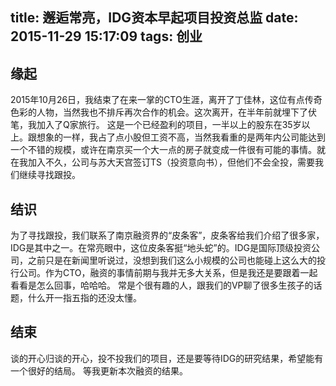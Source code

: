 title: 邂逅常亮，IDG资本早起项目投资总监
date: 2015-11-29 15:17:09
tags: 创业
---

## 缘起 
2015年10月26日，我结束了在来一掌的CTO生涯，离开了丁佳林，这位有点传奇色彩的人物，当然我也不排斥再次合作的机会。这次离开，在半年前就埋下了伏笔，我加入了Q家旅行。
这是一个已经盈利的项目，一半以上的股东在35岁以上。跟想象的一样，我占了点小股但工资不高，当然我看重的是两年内公司能达到一个不错的规模，或许在南京买一个大一点的房子就变成一件很有可能的事情。就在我加入不久，公司与苏大天宫签订TS（投资意向书），但他们不会全投，需要我们继续寻找跟投。

## 结识
为了寻找跟投，我们联系了南京融资界的“皮条客”，皮条客给我们介绍了很多家，IDG是其中之一。在常亮眼中，这位皮条客挺“地头蛇”的。IDG是国际顶级投资公司，之前只是在新闻里听说过，没想到我们这么小规模的公司也能碰上这么大的投行公司。作为CTO，融资的事情前期与我并无多大关系，但是我还是要跟着一起看看是怎么回事，哈哈哈。
常是个很有趣的人，跟我们的VP聊了很多生孩子的话题，什么开一指五指的还没太懂。

## 结束
谈的开心归谈的开心，投不投我们的项目，还是要等待IDG的研究结果，希望能有一个很好的结局。
等我更新本次融资的结果。


